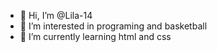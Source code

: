 - 👋 Hi, I’m @Lila-14
- 👀 I’m interested in programing and basketball
- 🌱 I’m currently learning html and css

<!---
Lila-14/Lila-14 is a ✨ special ✨ repository because its `README.md` (this file) appears on your GitHub profile.
You can click the Preview link to take a look at your changes.
--->

